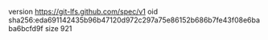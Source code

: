 version https://git-lfs.github.com/spec/v1
oid sha256:eda691142435b96b47120d972c297a75e86152b686b7fe43f08e6baba6bcfd9f
size 921
